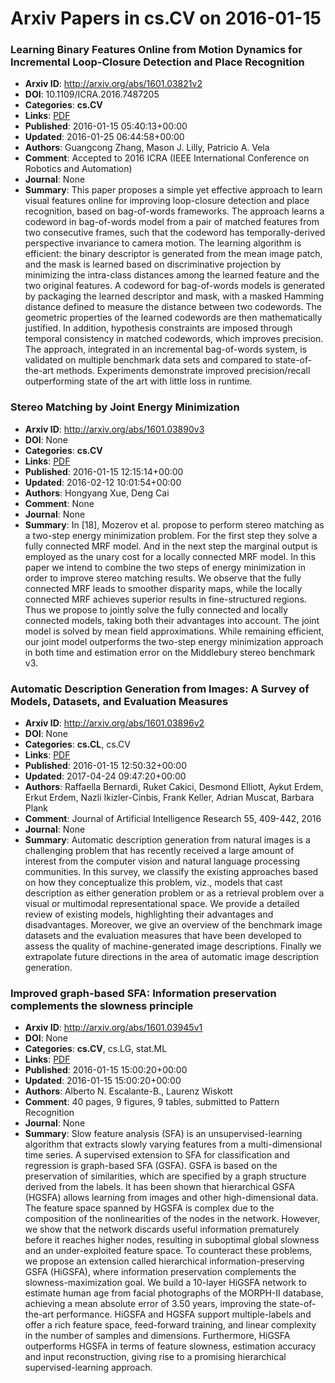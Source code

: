 # Arxiv Papers in cs.CV on 2016-01-15
### Learning Binary Features Online from Motion Dynamics for Incremental Loop-Closure Detection and Place Recognition
- **Arxiv ID**: http://arxiv.org/abs/1601.03821v2
- **DOI**: 10.1109/ICRA.2016.7487205
- **Categories**: **cs.CV**
- **Links**: [PDF](http://arxiv.org/pdf/1601.03821v2)
- **Published**: 2016-01-15 05:40:13+00:00
- **Updated**: 2016-01-25 06:44:58+00:00
- **Authors**: Guangcong Zhang, Mason J. Lilly, Patricio A. Vela
- **Comment**: Accepted to 2016 ICRA (IEEE International Conference on Robotics and
  Automation)
- **Journal**: None
- **Summary**: This paper proposes a simple yet effective approach to learn visual features online for improving loop-closure detection and place recognition, based on bag-of-words frameworks. The approach learns a codeword in bag-of-words model from a pair of matched features from two consecutive frames, such that the codeword has temporally-derived perspective invariance to camera motion. The learning algorithm is efficient: the binary descriptor is generated from the mean image patch, and the mask is learned based on discriminative projection by minimizing the intra-class distances among the learned feature and the two original features. A codeword for bag-of-words models is generated by packaging the learned descriptor and mask, with a masked Hamming distance defined to measure the distance between two codewords. The geometric properties of the learned codewords are then mathematically justified. In addition, hypothesis constraints are imposed through temporal consistency in matched codewords, which improves precision. The approach, integrated in an incremental bag-of-words system, is validated on multiple benchmark data sets and compared to state-of-the-art methods. Experiments demonstrate improved precision/recall outperforming state of the art with little loss in runtime.



### Stereo Matching by Joint Energy Minimization
- **Arxiv ID**: http://arxiv.org/abs/1601.03890v3
- **DOI**: None
- **Categories**: **cs.CV**
- **Links**: [PDF](http://arxiv.org/pdf/1601.03890v3)
- **Published**: 2016-01-15 12:15:14+00:00
- **Updated**: 2016-02-12 10:01:54+00:00
- **Authors**: Hongyang Xue, Deng Cai
- **Comment**: None
- **Journal**: None
- **Summary**: In [18], Mozerov et al. propose to perform stereo matching as a two-step energy minimization problem. For the first step they solve a fully connected MRF model. And in the next step the marginal output is employed as the unary cost for a locally connected MRF model.   In this paper we intend to combine the two steps of energy minimization in order to improve stereo matching results. We observe that the fully connected MRF leads to smoother disparity maps, while the locally connected MRF achieves superior results in fine-structured regions. Thus we propose to jointly solve the fully connected and locally connected models, taking both their advantages into account. The joint model is solved by mean field approximations. While remaining efficient, our joint model outperforms the two-step energy minimization approach in both time and estimation error on the Middlebury stereo benchmark v3.



### Automatic Description Generation from Images: A Survey of Models, Datasets, and Evaluation Measures
- **Arxiv ID**: http://arxiv.org/abs/1601.03896v2
- **DOI**: None
- **Categories**: **cs.CL**, cs.CV
- **Links**: [PDF](http://arxiv.org/pdf/1601.03896v2)
- **Published**: 2016-01-15 12:50:32+00:00
- **Updated**: 2017-04-24 09:47:20+00:00
- **Authors**: Raffaella Bernardi, Ruket Cakici, Desmond Elliott, Aykut Erdem, Erkut Erdem, Nazli Ikizler-Cinbis, Frank Keller, Adrian Muscat, Barbara Plank
- **Comment**: Journal of Artificial Intelligence Research 55, 409-442, 2016
- **Journal**: None
- **Summary**: Automatic description generation from natural images is a challenging problem that has recently received a large amount of interest from the computer vision and natural language processing communities. In this survey, we classify the existing approaches based on how they conceptualize this problem, viz., models that cast description as either generation problem or as a retrieval problem over a visual or multimodal representational space. We provide a detailed review of existing models, highlighting their advantages and disadvantages. Moreover, we give an overview of the benchmark image datasets and the evaluation measures that have been developed to assess the quality of machine-generated image descriptions. Finally we extrapolate future directions in the area of automatic image description generation.



### Improved graph-based SFA: Information preservation complements the slowness principle
- **Arxiv ID**: http://arxiv.org/abs/1601.03945v1
- **DOI**: None
- **Categories**: **cs.CV**, cs.LG, stat.ML
- **Links**: [PDF](http://arxiv.org/pdf/1601.03945v1)
- **Published**: 2016-01-15 15:00:20+00:00
- **Updated**: 2016-01-15 15:00:20+00:00
- **Authors**: Alberto N. Escalante-B., Laurenz Wiskott
- **Comment**: 40 pages, 9 figures, 9 tables, submitted to Pattern Recognition
- **Journal**: None
- **Summary**: Slow feature analysis (SFA) is an unsupervised-learning algorithm that extracts slowly varying features from a multi-dimensional time series. A supervised extension to SFA for classification and regression is graph-based SFA (GSFA). GSFA is based on the preservation of similarities, which are specified by a graph structure derived from the labels. It has been shown that hierarchical GSFA (HGSFA) allows learning from images and other high-dimensional data. The feature space spanned by HGSFA is complex due to the composition of the nonlinearities of the nodes in the network. However, we show that the network discards useful information prematurely before it reaches higher nodes, resulting in suboptimal global slowness and an under-exploited feature space.   To counteract these problems, we propose an extension called hierarchical information-preserving GSFA (HiGSFA), where information preservation complements the slowness-maximization goal. We build a 10-layer HiGSFA network to estimate human age from facial photographs of the MORPH-II database, achieving a mean absolute error of 3.50 years, improving the state-of-the-art performance. HiGSFA and HGSFA support multiple-labels and offer a rich feature space, feed-forward training, and linear complexity in the number of samples and dimensions. Furthermore, HiGSFA outperforms HGSFA in terms of feature slowness, estimation accuracy and input reconstruction, giving rise to a promising hierarchical supervised-learning approach.



